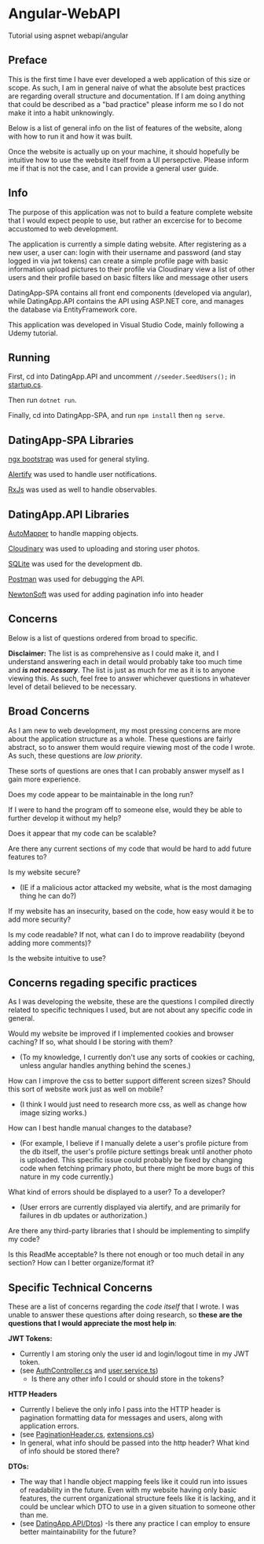 # Angular-WebAPI
Tutorial using aspnet webapi/angular

## Preface

This is the first time I have ever developed a web application of this size or scope.
As such, I am in general naive of what the absolute best practices are regarding overall structure and documentation.
If I am doing anything that could be described as a "bad practice" please inform me so I do not make it into a habit unknowingly. 

Below is a list of general info on the list of features of the website, along with how to run it and how it was built.

Once the website is actually up on your machine, it should hopefully be intuitive how to use the website itself from a UI persepctive.
Please inform  me if that is not the case, and I can provide a general user guide.

## Info

The purpose of this application was not to build a feature complete website that I would expect people to use, but rather an excercise for to become accustomed to web development.

The application is currently a simple dating website.
After registering as a new user, a user can:
  login with their username and password (and stay logged in via jwt tokens)
  can create a simple profile page with basic information
  upload pictures to their profile via Cloudinary
  view a list of other users and their profile based on basic filters
  like and message other users

DatingApp-SPA contains all front end components (developed via angular), 
while DatingApp.API contains the API using ASP.NET core, and manages the database via EntityFramework core.

This application was developed in Visual Studio Code, mainly following a Udemy tutorial.

## Running

First, cd into DatingApp.API and uncomment `//seeder.SeedUsers();` in [startup.cs](DatingApp.API/Startup.cs). 

Then run `dotnet run`.

Finally, cd into DatingApp-SPA, and run `npm install` then `ng serve`. 

## DatingApp-SPA Libraries

[ngx bootstrap](https://valor-software.com/ngx-bootstrap/#/) was used for general styling.

[Alertify](https://alertifyjs.com/) was used to handle user notifications.

[RxJs](http://reactivex.io/) was used as well to handle observables.

## DatingApp.API Libraries

[AutoMapper](https://automapper.org/) to handle mapping objects.

[Cloudinary](https://cloudinary.com/) was used to uploading and storing user photos.

[SQLite](https://www.sqlite.org/index.html) was used for the development db.

[Postman](https://www.getpostman.com/) was used for debugging the API.

[NewtonSoft](https://www.newtonsoft.com/json) was used for adding pagination info into header

## Concerns
Below is a list of questions ordered from broad to specific. 

**Disclaimer:** The list is as comprehensive as I could make it, and I understand answering each in detail would probably take too much time and **_is not necessary_**. 
The list is just as much for me as it is to anyone viewing this. 
As such, feel free to answer whichever questions in whatever level of detail believed to be necessary.
  
## Broad Concerns

As I am new to web development, my most pressing concerns are more about the application structure as a whole.
These questions are fairly abstract, so to answer them would require viewing most of the code I wrote. 
As such, these questions are *low priority*.


These sorts of questions are ones that I can probably answer myself as I gain more experience.

  Does my code appear to be maintainable in the long run?
  
  If I were to hand the program off to someone else, would they be able to further develop it without my help?
  
  Does it appear that my code can be scalable? 
  
  Are there any current sections of my code that would be hard to add future features to?
  
  Is my website secure? 
  - (IE if a malicious actor attacked my website, what is the most damaging thing he can do?)
  
  If my website has an insecurity, based on the code, how easy would it be to add more security?
 
  Is my code readable? If not, what can I do to improve readability (beyond adding more comments)?
  
  Is the website intuitive to use?
 
## Concerns regading specific practices

As I was developing the website, these are the questions I compiled directly related to specific techniques I used, but are not about any specific code in general.

  Would my website be improved if I implemented cookies and browser caching? If so, what should I be storing with them?
  - (To my knowledge, I currently don't use any sorts of cookies or caching, unless angular handles anything behind the scenes.)
  
  How can I improve the css to better support different screen sizes? Should this sort of website work just as well on mobile?
  - (I think I would just need to research more css, as well as change how image sizing works.)
  
  How can I best handle manual changes to the database?
  - (For example, I believe if I manually delete a user's profile picture from the db itself, the user's profile picture settings break until another photo is uploaded. This specific issue could probably be fixed by changing code when fetching primary photo, but there might be more bugs of this nature in my code currently.)


  What kind of errors should be displayed to a user? To a developer?
  - (User errors are currently displayed via alertify, and are primarily for failures in db updates or authorization.)
  
  
  Are there any third-party libraries that I should be implementing to simplify my code?


  Is this ReadMe acceptable? Is there not enough or too much detail in any section? How can I better organize/format it?

## Specific Technical Concerns

These are a list of concerns regarding the *code itself* that I wrote. I was unable to answer these questions after doing research, so **these are the questions that I would appreciate the most help in**:
  
  **JWT Tokens:**
  - Currently I am storing only the user id and login/logout time in my JWT token.
  - (see [AuthController.cs](DatingApp.API/Controllers/AuthController.cs) and [user.service.ts](DatingApp-SPA/src/app/_services/user.service.ts))
    - Is there any other info I could or should store in the tokens?
  
  **HTTP Headers**
  - Currently I believe the only info I pass into the HTTP header is pagination formatting data for messages and users, along with application errors.
  - (see [PaginationHeader.cs](DatingApp.API/Helpers/PaginationHeader.cs), [extensions.cs](DatingApp.API/Helpers/Extensions.cs))
  - In general, what info should be passed into the http header? What kind of info should be stored there?
  
  **DTOs:**
  - The way that I handle object mapping feels like it could run into issues of readability in the future. Even with my website having only basic features, the current organizational structure feels like it is lacking, and it could be unclear which DTO to use in a given situation to someone other than me.
  - (see [DatingApp.API/Dtos](DatingApp.API/Dtos))
  -Is there any practice I can employ to ensure better maintainability for the future?
  
  
  
  


